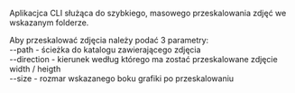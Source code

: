 Aplikacjca CLI służąca do szybkiego, masowego przeskalowania zdjęć we wskazanym folderze.

Aby przeskalować zdjęcia należy podać 3 parametry: <br>
--path - ścieżka do katalogu zawierającego zdjęcia  <br>
--direction - kierunek według którego ma zostać przeskalowane zdjęcie width / heigth <br>
--size - rozmar wskazanego boku grafiki po przeskalowaniu <br>
